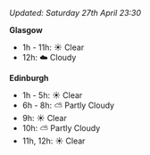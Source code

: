 *Updated: Saturday 27th April 23:30*

**Glasgow**

* 1h - 11h: :sunny: Clear
* 12h: :cloud: Cloudy

**Edinburgh**

* 1h - 5h: :sunny: Clear
* 6h - 8h: :partly_sunny: Partly Cloudy
* 9h: :sunny: Clear
* 10h: :partly_sunny: Partly Cloudy
* 11h, 12h: :sunny: Clear
